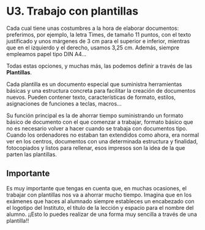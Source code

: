 # U3. Trabajo con plantillas

Cada cual tiene unas costumbres a la hora de elaborar documentos: preferimos, por ejemplo, la letra Times, de tamaño 11 puntos, con el texto justificado y unos márgenes de 3 cm para el superior e inferior, mientras que en el izquierdo y el derecho, usamos 3,25 cm. Además, siempre empleamos papel tipo DIN A4...

Todas estas opciones, y muchas más, las podemos definir a través de las **Plantillas**.

Cada plantilla es un documento especial que suministra herramientas básicas y una estructura concreta para facilitar la creación de documentos nuevos. Pueden contener texto, características de formato, estilos, asignaciones de funciones a teclas, macros...

Su función principal es la de ahorrar tiempo suministrando un formato básico de documento con el que comenzar a trabajar, formato básico que no es necesario volver a hacer cuando se trabaja con documentos tipo. Cuando los ordenadores no estaban tan extendidos como ahora, era normal ver en los centros, documentos con una determinada estructura y finalidad, fotocopiados y listos para rellenar, esos impresos son la idea de la que parten las plantillas. 

## Importante

Es muy importante que tengas en cuenta que, en muchas ocasiones, el trabajar con plantillas nos va a ahorrar mucho tiempo. Imagina que en los exámenes que haces al alumnado siempre estableces un encabezado con el logotipo del Instituto, el título de la lección y espacio para el nombre del alumno. ¡¡Esto lo puedes realizar de una forma muy sencilla a través de una plantilla!!